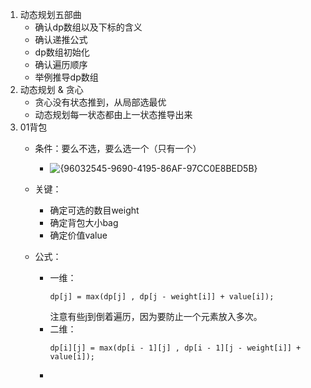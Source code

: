 1. 动态规划五部曲
   - 确认dp数组以及下标的含义
   - 确认递推公式
   - dp数组初始化
   - 确认遍历顺序
   - 举例推导dp数组
2. 动态规划 & 贪心
   - 贪心没有状态推到，从局部选最优
   - 动态规划每一状态都由上一状态推导出来
3. 01背包
   - 条件：要么不选，要么选一个（只有一个）
     - ![{96032545-9690-4195-86AF-97CC0E8BED5B}](https://github.com/user-attachments/assets/7461741f-6912-48a0-b71b-0014e8d1ad3e)

   - 关键：
      - 确定可选的数目weight
      - 确定背包大小bag
      - 确定价值value
   - 公式：
      - 一维：
         ```
         dp[j] = max(dp[j] , dp[j - weight[i]] + value[i]);
         ```
         注意有些j到倒着遍历，因为要防止一个元素放入多次。
      - 二维：
         ```
         dp[i][j] = max(dp[i - 1][j] , dp[i - 1][j - weight[i]] + value[i]);
         ```
      - 
